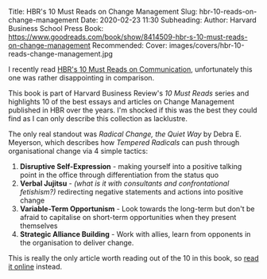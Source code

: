 Title: HBR's 10 Must Reads on Change Management
Slug: hbr-10-reads-on-change-management
Date: 2020-02-23 11:30
Subheading: 
Author: Harvard Business School Press
Book: https://www.goodreads.com/book/show/8414509-hbr-s-10-must-reads-on-change-management
Recommended: 
Cover: images/covers/hbr-10-reads-change-management.jpg

I recently read [HBR's 10 Must Reads on Communication](https://www.jacquescorbytuech.com/reading/hbr-10-reads-on-communication.html), unfortunately this one was rather disappointing in comparison.

This book is part of Harvard Business Review's *10 Must Reads* series and highlights 10 of the best essays and articles on Change Management published in HBR over the years. I'm shocked if this was the best they could find as I can only describe this collection as lacklustre.

The only real standout was *Radical Change, the Quiet Way* by Debra E. Meyerson, which describes how *Tempered Radicals* can push through organisational change via 4 simple tactics:

1. **Disruptive Self-Expression** - making yourself into a positive talking point in the office through differentiation from the status quo
2. **Verbal Jujitsu** - *(what is it with consultants and confrontational fetishism?)* redirecting negative statements and actions into positive change
3. **Variable-Term Opportunism** - Look towards the long-term but don't be afraid to capitalise on short-term opportunities when they present themselves
4. **Strategic Alliance Building** - Work with allies, learn from opponents in the organisation to deliver change.

This is really the only article worth reading out of the 10 in this book, so [read it online](https://hbr.org/2001/10/radical-change-the-quiet-way) instead.
